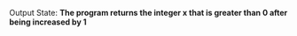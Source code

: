 Output State: **The program returns the integer x that is greater than 0 after being increased by 1**